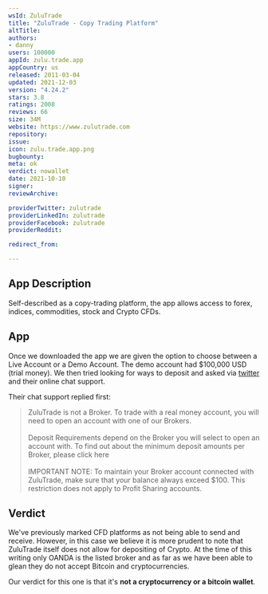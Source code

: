 ```yaml
---
wsId: ZuluTrade
title: "ZuluTrade - Copy Trading Platform"
altTitle: 
authors:
- danny
users: 100000
appId: zulu.trade.app
appCountry: us
released: 2011-03-04
updated: 2021-12-03
version: "4.24.2"
stars: 3.8
ratings: 2008
reviews: 66
size: 34M
website: https://www.zulutrade.com
repository: 
issue: 
icon: zulu.trade.app.png
bugbounty: 
meta: ok
verdict: nowallet
date: 2021-10-10
signer: 
reviewArchive:

providerTwitter: zulutrade
providerLinkedIn: zulutrade
providerFacebook: zulutrade
providerReddit: 

redirect_from:

---
```


## App Description

Self-described as a copy-trading platform, the app allows access to forex, indices, commodities, stock and Crypto CFDs.

## App

Once we downloaded the app we are given the option to choose between a Live Account or a Demo Account. The demo account had $100,000 USD (trial money). We then tried looking for ways to deposit and asked via [twitter](https://twitter.com/BitcoinWalletz/status/1446388457245315076) and their online chat support. 

Their chat support replied first:

> ZuluTrade is not a Broker.
To trade with a real money account, you will need to open an account with one of our Brokers.<br><br>
Deposit Requirements depend on the Broker you will select to open an account with. 
To find out about the minimum deposit amounts per Broker, please click here<br><br>
IMPORTANT NOTE: To maintain your Broker account connected with ZuluTrade, make sure that your balance always exceed $100. This restriction does not apply to Profit Sharing accounts.

## Verdict

We've previously marked CFD platforms as not being able to send and receive. However, in this case we believe it is more prudent to note that ZuluTrade itself does not allow for depositing of Crypto. At the time of this writing only OANDA is the listed broker and as far as we have been able to glean they do not accept Bitcoin and cryptocurrencies. 

Our verdict for this one is that it's **not a cryptocurrency or a bitcoin wallet**.

